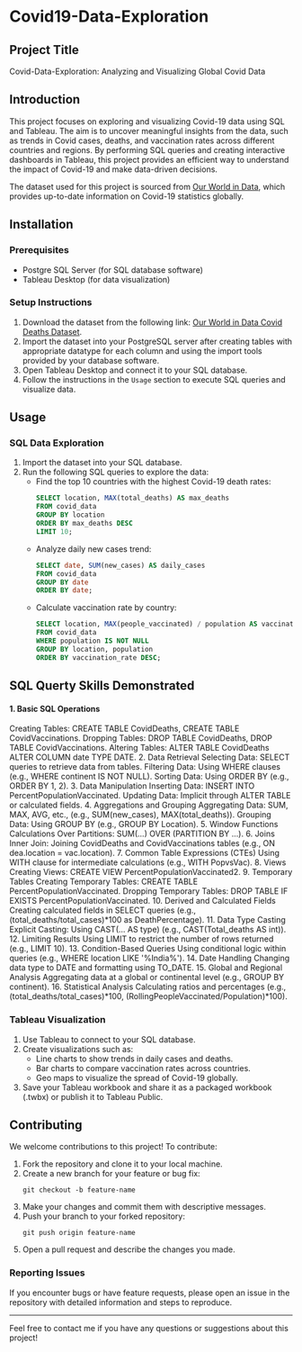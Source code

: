 # Covid19-Data-Exploration

## Project Title
Covid-Data-Exploration: Analyzing and Visualizing Global Covid Data

## Introduction
This project focuses on exploring and visualizing Covid-19 data using SQL and Tableau. The aim is to uncover meaningful insights from the data, such as trends in Covid cases, deaths, and vaccination rates across different countries and regions. By performing SQL queries and creating interactive dashboards in Tableau, this project provides an efficient way to understand the impact of Covid-19 and make data-driven decisions.

The dataset used for this project is sourced from [Our World in Data](https://ourworldindata.org/covid-deaths), which provides up-to-date information on Covid-19 statistics globally.

## Installation
### Prerequisites
- Postgre SQL Server (for SQL database software)
- Tableau Desktop (for data visualization)

### Setup Instructions
1. Download the dataset from the following link: [Our World in Data Covid Deaths Dataset](https://ourworldindata.org/covid-deaths).
2. Import the dataset into your PostgreSQL server after creating tables with appropriate datatype for each column and  using the import tools provided by your database software.
3. Open Tableau Desktop and connect it to your SQL database.
4. Follow the instructions in the `Usage` section to execute SQL queries and visualize data.

## Usage
### SQL Data Exploration
1. Import the dataset into your SQL database.
2. Run the following SQL queries to explore the data:
   - Find the top 10 countries with the highest Covid-19 death rates:
     ```sql
     SELECT location, MAX(total_deaths) AS max_deaths
     FROM covid_data
     GROUP BY location
     ORDER BY max_deaths DESC
     LIMIT 10;
     ```
   - Analyze daily new cases trend:
     ```sql
     SELECT date, SUM(new_cases) AS daily_cases
     FROM covid_data
     GROUP BY date
     ORDER BY date;
     ```
   - Calculate vaccination rate by country:
     ```sql
     SELECT location, MAX(people_vaccinated) / population AS vaccination_rate
     FROM covid_data
     WHERE population IS NOT NULL
     GROUP BY location, population
     ORDER BY vaccination_rate DESC;
     ```
## SQL Querty Skills Demonstrated
#### 1. Basic SQL Operations
Creating Tables: CREATE TABLE CovidDeaths, CREATE TABLE CovidVaccinations.
Dropping Tables: DROP TABLE CovidDeaths, DROP TABLE CovidVaccinations.
Altering Tables: ALTER TABLE CovidDeaths ALTER COLUMN date TYPE DATE.
2. Data Retrieval
Selecting Data: SELECT queries to retrieve data from tables.
Filtering Data: Using WHERE clauses (e.g., WHERE continent IS NOT NULL).
Sorting Data: Using ORDER BY (e.g., ORDER BY 1, 2).
3. Data Manipulation
Inserting Data: INSERT INTO PercentPopulationVaccinated.
Updating Data: Implicit through ALTER TABLE or calculated fields.
4. Aggregations and Grouping
Aggregating Data: SUM, MAX, AVG, etc., (e.g., SUM(new_cases), MAX(total_deaths)).
Grouping Data: Using GROUP BY (e.g., GROUP BY Location).
5. Window Functions
Calculations Over Partitions: SUM(...) OVER (PARTITION BY ...).
6. Joins
Inner Join: Joining CovidDeaths and CovidVaccinations tables (e.g., ON dea.location = vac.location).
7. Common Table Expressions (CTEs)
Using WITH clause for intermediate calculations (e.g., WITH PopvsVac).
8. Views
Creating Views: CREATE VIEW PercentPopulationVaccinated2.
9. Temporary Tables
Creating Temporary Tables: CREATE TABLE PercentPopulationVaccinated.
Dropping Temporary Tables: DROP TABLE IF EXISTS PercentPopulationVaccinated.
10. Derived and Calculated Fields
Creating calculated fields in SELECT queries (e.g., (total_deaths/total_cases)*100 as DeathPercentage).
11. Data Type Casting
Explicit Casting: Using CAST(... AS type) (e.g., CAST(Total_deaths AS int)).
12. Limiting Results
Using LIMIT to restrict the number of rows returned (e.g., LIMIT 10).
13. Condition-Based Queries
Using conditional logic within queries (e.g., WHERE location LIKE '%India%').
14. Date Handling
Changing data type to DATE and formatting using TO_DATE.
15. Global and Regional Analysis
Aggregating data at a global or continental level (e.g., GROUP BY continent).
16. Statistical Analysis
Calculating ratios and percentages (e.g., (total_deaths/total_cases)*100, (RollingPeopleVaccinated/Population)*100).

### Tableau Visualization
1. Use Tableau to connect to your SQL database.
2. Create visualizations such as:
   - Line charts to show trends in daily cases and deaths.
   - Bar charts to compare vaccination rates across countries.
   - Geo maps to visualize the spread of Covid-19 globally.
3. Save your Tableau workbook and share it as a packaged workbook (.twbx) or publish it to Tableau Public.

## Contributing
We welcome contributions to this project! To contribute:
1. Fork the repository and clone it to your local machine.
2. Create a new branch for your feature or bug fix:
   ```
   git checkout -b feature-name
   ```
3. Make your changes and commit them with descriptive messages.
4. Push your branch to your forked repository:
   ```
   git push origin feature-name
   ```
5. Open a pull request and describe the changes you made.

### Reporting Issues
If you encounter bugs or have feature requests, please open an issue in the repository with detailed information and steps to reproduce.

---
Feel free to contact me if you have any questions or suggestions about this project!
